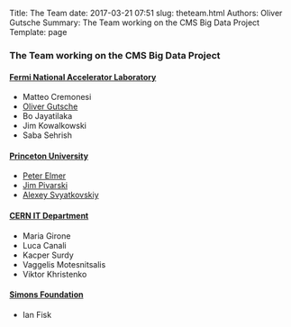 Title: The Team
date: 2017-03-21 07:51
slug: theteam.html
Authors: Oliver Gutsche
Summary: The Team working on the CMS Big Data Project
Template: page

### The Team working on the CMS Big Data Project

#### [Fermi National Accelerator Laboratory](http://www.fnal.gov)

* Matteo Cremonesi
* [Oliver Gutsche](http://home.fnal.gov/~gutsche)
* Bo Jayatilaka
* Jim Kowalkowski
* Saba Sehrish

#### [Princeton University](https://www.princeton.edu) 

* [Peter Elmer](http://scholar.princeton.edu/elmer)
* [Jim Pivarski](https://github.com/jpivarski)
* [Alexey Svyatkovskiy](https://www.princeton.edu/researchcomputing/people/display_person.xml?netid=alexeys)

#### [CERN IT Department](http://information-technology.web.cern.ch)

* Maria Girone
* Luca Canali
* Kacper Surdy
* Vaggelis Motesnitsalis
* Viktor Khristenko

#### [Simons Foundation](https://www.simonsfoundation.org)

* Ian Fisk

